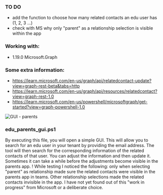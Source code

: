 ### TO DO
* add the function to choose how many related contacts an edu user has (1, 2, 3 ...)
* check with MS why only "parent" as a relationship selection is visible within the app

### Working with:
 * 1.19.0               Microsoft.Graph

### Some extra information:
* https://learn.microsoft.com/en-us/graph/api/relatedcontact-update?view=graph-rest-beta&tabs=http
* https://learn.microsoft.com/en-us/graph/api/resources/relatedcontact?view=graph-rest-1.0
* https://learn.microsoft.com/en-us/powershell/microsoftgraph/get-started?view=graph-powershell-1.0

![GUI - parents](https://user-images.githubusercontent.com/113233490/211123292-a0d21d54-93b6-4ef5-9648-99877e2f0acf.PNG)


### edu_parents_gui.ps1

By executing this file, you will open a simple GUI. This will allow you to search for an edu user in your tenant by providing the email address. The tool will then search for the corresponding information of the related contacts of that user. You can adjust the information and then update it. Sometimes it can take a while before the adjustments become visible in the parents app.
! While testing I noticed the following: only when selecting "parent" as relationship made sure the related contacts were visible in the parents app in teams. Other relationship selections made the related contacts invisible in the app. I have not yet found out of this "work in progress" from Microsoft or a deliberate choice.
